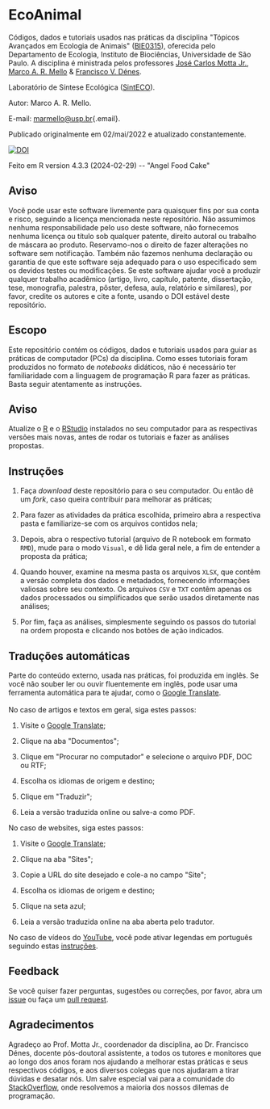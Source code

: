 # EcoAnimal

Códigos, dados e tutoriais usados nas práticas da disciplina "Tópicos Avançados em Ecologia de Animais" ([BIE0315](https://uspdigital.usp.br/jupiterweb/obterDisciplina?nomdis=&sgldis=bie0315)), oferecida pelo Departamento de Ecologia, Instituto de Biociências, Universidade de São Paulo. A disciplina é ministrada pelos professores [José Carlos Motta Jr.](https://bv.fapesp.br/pt/pesquisador/6205/jose-carlos-motta-junior/), [Marco A. R. Mello](https://marcomellolab.wordpress.com) & [Francisco V. Dénes](https://bv.fapesp.br/pt/pesquisador/61270/francisco-voeroes-denes/).

Laboratório de Síntese Ecológica ([SintECO](https://marcomellolab.wordpress.com)).

Autor: Marco A. R. Mello.

E-mail: [marmello\@usp.br](mailto:marmello@usp.br){.email}.

Publicado originalmente em 02/mai/2022 e atualizado constantemente.

[![DOI](https://zenodo.org/badge/DOI/10.5281/zenodo.11353309.svg)](https://doi.org/10.5281/zenodo.11353309)

Feito em R version 4.3.3 (2024-02-29) -- "Angel Food Cake"

## Aviso

Você pode usar este software livremente para quaisquer fins por sua conta e risco, seguindo a licença mencionada neste repositório. Não assumimos nenhuma responsabilidade pelo uso deste software, não fornecemos nenhuma licença ou título sob qualquer patente, direito autoral ou trabalho de máscara ao produto. Reservamo-nos o direito de fazer alterações no software sem notificação. Também não fazemos nenhuma declaração ou garantia de que este software seja adequado para o uso especificado sem os devidos testes ou modificações. Se este software ajudar você a produzir qualquer trabalho acadêmico (artigo, livro, capítulo, patente, dissertação, tese, monografia, palestra, pôster, defesa, aula, relatório e similares), por favor, credite os autores e cite a fonte, usando o DOI estável deste repositório.

## Escopo

Este repositório contém os códigos, dados e tutoriais usados para guiar as práticas de computador (PCs) da disciplina. Como esses tutoriais foram produzidos no formato de *notebooks* didáticos, não é necessário ter familiaridade com a linguagem de programação R para fazer as práticas. Basta seguir atentamente as instruções.

## Aviso

Atualize o [R](https://www.r-project.org) e o [RStudio](https://posit.co) instalados no seu computador para as respectivas versões mais novas, antes de rodar os tutoriais e fazer as análises propostas.

## Instruções

1.  Faça *download* deste repositório para o seu computador. Ou então dê um *fork*, caso queira contribuir para melhorar as práticas;

2.  Para fazer as atividades da prática escolhida, primeiro abra a respectiva pasta e familiarize-se com os arquivos contidos nela;

3.  Depois, abra o respectivo tutorial (arquivo de R notebook em formato `RMD`), mude para o modo `Visual`, e dê lida geral nele, a fim de entender a proposta da prática;

4.  Quando houver, examine na mesma pasta os arquivos `XLSX`, que contêm a versão completa dos dados e metadados, fornecendo informações valiosas sobre seu contexto. Os arquivos `CSV` e `TXT` contêm apenas os dados processados ou simplificados que serão usados diretamente nas análises;

5.  Por fim, faça as análises, simplesmente seguindo os passos do tutorial na ordem proposta e clicando nos botões de ação indicados.

## Traduções automáticas

Parte do conteúdo externo, usada nas práticas, foi produzida em inglês. Se você não souber ler ou ouvir fluentemente em inglês, pode usar uma ferramenta automática para te ajudar, como o [Google Translate](https://translate.google.com).\
\
No caso de artigos e textos em geral, siga estes passos:

1.  Visite o [Google Translate](https://translate.google.com);

2.  Clique na aba "Documentos";

3.  Clique em "Procurar no computador" e selecione o arquivo PDF, DOC ou RTF;

4.  Escolha os idiomas de origem e destino;

5.  Clique em "Traduzir";

6.  Leia a versão traduzida online ou salve-a como PDF.

No caso de websites, siga estes passos:

1.  Visite o [Google Translate](https://translate.google.com);

2.  Clique na aba "Sites";

3.  Copie a URL do site desejado e cole-a no campo "Site";

4.  Escolha os idiomas de origem e destino;

5.  Clique na seta azul;

6.  Leia a versão traduzida online na aba aberta pelo tradutor.

No caso de vídeos do [YouTube](https://www.youtube.com), você pode ativar legendas em português seguindo estas [instruções](https://support.google.com/youtube/answer/100078?hl=pt-BR&co=GENIE.Platform%3DDesktop).

## Feedback

Se você quiser fazer perguntas, sugestões ou correções, por favor, abra um [issue](https://github.com/marmello77/EcoAnimal/issues) ou faça um [pull request](https://github.com/marmello77/EcoAnimal/pulls).

## Agradecimentos

Agradeço ao Prof. Motta Jr., coordenador da disciplina, ao Dr. Francisco Dénes, docente pós-doutoral assistente, a todos os tutores e monitores que ao longo dos anos foram nos ajudando a melhorar estas práticas e seus respectivos códigos, e aos diversos colegas que nos ajudaram a tirar dúvidas e desatar nós. Um salve especial vai para a comunidade do [StackOverflow](https://stackoverflow.com), onde resolvemos a maioria dos nossos dilemas de programação.

